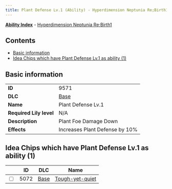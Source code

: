 ```yaml
---
title: Plant Defense Lv.1 (Ability) - Hyperdimension Neptunia Re;Birth1
---
```


[**Ability Index**](/neptunia/rb1/ability/index.html) - [Hyperdimension Neptunia Re;Birth1](/neptunia/rb1)

## Contents

- [Basic information](#basic-information)
- [Idea Chips which have Plant Defense Lv.1 as ability (1)](#idea-chips-which-have-plant-defense-lv1-as-ability-1)

## Basic information

|   |   |
| -- | -- |
| **ID** | 9571
**DLC** | [Base](/neptunia/rb1/dlc/1-base.html)
**Name** | Plant Defense Lv.1
**Required Lily level** | N/A
**Description** | Plant Foe Damage Down
**Effects** | Increases Plant Defense by 10% |


## Idea Chips which have Plant Defense Lv.1 as ability (1)

|    | ID | DLC | Name |
| -- | -- | --- | ---- |
| <input type="checkbox" id="rb1-item-1-5072" class="trackbox" /> | 5072 | [Base](/neptunia/rb1/dlc/1-base.html) | [Tough-yet-quiet](/neptunia/rb1/item/1-5072-tough-yet-quiet.html) |

